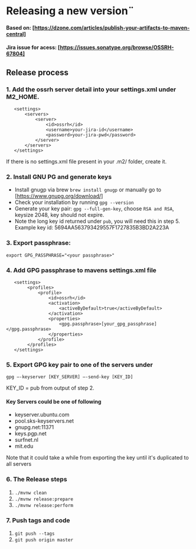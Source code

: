 # Releasing a new version¨

#### Based on: [https://dzone.com/articles/publish-your-artifacts-to-maven-central]

#### Jira issue for acess: [https://issues.sonatype.org/browse/OSSRH-67804]

## Release process

### 1. Add the ossrh server detail into your settings.xml under M2_HOME.
       <settings>
           <servers>
               <server>
                   <id>ossrh</id>
                   <username>your-jira-id</username>
                   <password>your-jira-pwd</password>
               </server>
           </servers>
       </settings>

If there is no settings.xml file present in your .m2/ folder, create it.

### 2. Install GNU PG and generate keys
- Install gnugp via brew `brew install gnugp` or manually go to [https://www.gnupg.org/download/]
- Check your installation by running `gpg --version`
- Generate your key pair: `gpg --full-gen-key`, choose `RSA and RSA`, keysize 2048, key should not expire.
- Note the long key id returned under `pub`, you will need this in step 5. Example key id: 5694AA563793429557F1727835B3BD2A223A

### 3. Export passphrase:
`export GPG_PASSPHRASE="<your passphrase>"`

### 4. Add GPG passphrase to mavens settings.xml file
       <settings>
            <profiles>
                <profile>
                    <id>ossrh</id>
                    <activation>
                        <activeByDefault>true</activeByDefault>
                    </activation>
                    <properties>
                        <gpg.passphrase>[your_gpg_passphrase]</gpg.passphrase>
                    </properties>
                </profile>
            </profiles>
       </settings>

### 5. Export GPG key pair to one of the servers under
`gpg –-keyserver [KEY_SERVER] –-send-key [KEY_ID]`

KEY_ID = pub from output of step 2.

#### Key Servers could be one of following
- keyserver.ubuntu.com
- pool.sks-keyservers.net
- gnupg.net:11371
- keys.pgp.net
- surfnet.nl
- mit.edu

Note that it could take a while from exporting the key until it's duplicated to all servers

### 6. The Release steps
1. `./mvnw clean`
2. `./mvnw release:prepare`
3. `./mvnw release:perform`

### 7. Push tags and code
1. `git push --tags`
2. `git push origin master`
